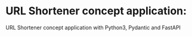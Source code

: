 # URL Shortener concept application:
URL Shortener concept application with Python3, Pydantic and FastAPI
